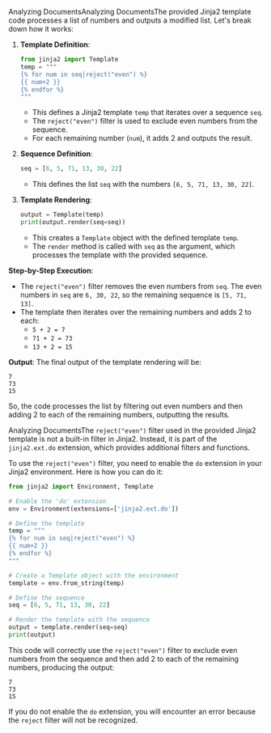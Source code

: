 Analyzing DocumentsAnalyzing DocumentsThe provided Jinja2 template code processes a list of numbers and outputs a modified list. Let's break down how it works:

1. **Template Definition**:

   ```python
   from jinja2 import Template
   temp = """
   {% for num in seq|reject("even") %}
   {{ num+2 }}
   {% endfor %}
   """
   ```

   - This defines a Jinja2 template `temp` that iterates over a sequence `seq`.
   - The `reject("even")` filter is used to exclude even numbers from the sequence.
   - For each remaining number (`num`), it adds 2 and outputs the result.
2. **Sequence Definition**:

   ```python
   seq = [6, 5, 71, 13, 30, 22]
   ```

   - This defines the list `seq` with the numbers `[6, 5, 71, 13, 30, 22]`.
3. **Template Rendering**:

   ```python
   output = Template(temp)
   print(output.render(seq=seq))
   ```

   - This creates a `Template` object with the defined template `temp`.
   - The `render` method is called with `seq` as the argument, which processes the template with the provided sequence.

**Step-by-Step Execution**:

- The `reject("even")` filter removes the even numbers from `seq`. The even numbers in `seq` are `6, 30, 22`, so the remaining sequence is `[5, 71, 13]`.
- The template then iterates over the remaining numbers and adds 2 to each:
  - `5 + 2 = 7`
  - `71 + 2 = 73`
  - `13 + 2 = 15`

**Output**:
The final output of the template rendering will be:

```
7
73
15
```

So, the code processes the list by filtering out even numbers and then adding 2 to each of the remaining numbers, outputting the results.



Analyzing DocumentsThe `reject("even")` filter used in the provided Jinja2 template is not a built-in filter in Jinja2. Instead, it is part of the `jinja2.ext.do` extension, which provides additional filters and functions.

To use the `reject("even")` filter, you need to enable the `do` extension in your Jinja2 environment. Here is how you can do it:

```python
from jinja2 import Environment, Template

# Enable the 'do' extension
env = Environment(extensions=['jinja2.ext.do'])

# Define the template
temp = """
{% for num in seq|reject("even") %}
{{ num+2 }}
{% endfor %}
"""

# Create a Template object with the environment
template = env.from_string(temp)

# Define the sequence
seq = [6, 5, 71, 13, 30, 22]

# Render the template with the sequence
output = template.render(seq=seq)
print(output)
```

This code will correctly use the `reject("even")` filter to exclude even numbers from the sequence and then add 2 to each of the remaining numbers, producing the output:

```
7
73
15
```

If you do not enable the `do` extension, you will encounter an error because the `reject` filter will not be recognized.
